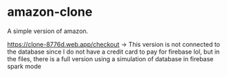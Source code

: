 # amazon-clone
A simple version of amazon. 

https://clone-8776d.web.app/checkout -> This version is not connected to the database since I do not have a credit card to pay for firebase lol, but in the files, there is a full version using a simulation of database in firebase spark mode
